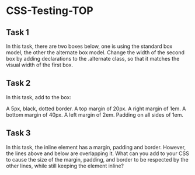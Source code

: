 # CSS-Testing-TOP

## Task 1
In this task, there are two boxes below, one is using the standard box model, the other the alternate box model. Change the width of the second box by adding declarations to the .alternate class, so that it matches the visual width of the first box.

## Task 2
In this task, add to the box:

A 5px, black, dotted border.
A top margin of 20px.
A right margin of 1em.
A bottom margin of 40px.
A left margin of 2em.
Padding on all sides of 1em.

## Task 3
In this task, the inline element has a margin, padding and border. However, the lines above and below are overlapping it. What can you add to your CSS to cause the size of the margin, padding, and border to be respected by the other lines, while still keeping the element inline?